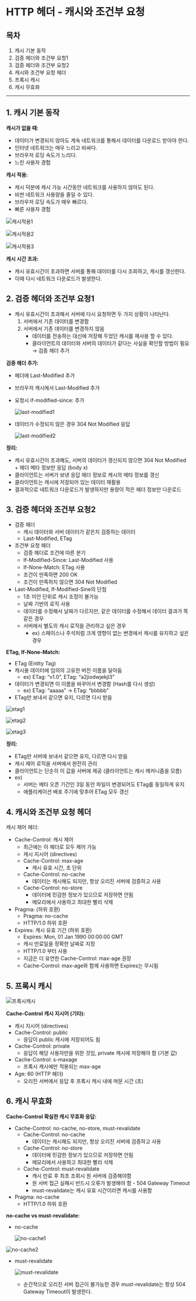 # HTTP 헤더 - 캐시와 조건부 요청

## 목차

1. 캐시 기본 동작
2. 검증 헤더와 조건부 요청1
3. 검증 헤더와 조건부 요청2
4. 캐시와 조건부 요청 헤더
5. 프록시 캐시
6. 캐시 무효화

------



## 1. 캐시 기본 동작

**캐시가 없을 때:**

- 데이터가 변경되지 않아도 계속 네트워크를 통해서 데이터를 다운로드 받아야 한다.
- 인터넷 네트워크는 매우 느리고 비싸다.
- 브라우저 로딩 속도가 느리다.
- 느린 사용자 경험

**캐시 적용:**

- 캐시 덕분에 캐시 가능 시간동안 네트워크를 사용하지 않아도 된다.
- 비싼 네트워크 사용량을 줄일 수 있다.
- 브라우저 로딩 속도가 매우 빠르다.
- 빠른 사용자 경험

![캐시적용1](./image/캐시적용1.png)

![캐시적용2](./image/캐시적용2.png)

![캐시적용3](./image/캐시적용3.png)

**캐시 시간 초과:**

- 캐시 유효시간이 초과하면 서버를 통해 데이터를 다시 조회하고, 캐시를 갱신한다.
- 이때 다시 네트워크 다운로드가 발생한다.



## 2. 검증 헤더와 조건부 요청1

- 캐시 유효시간이 초과해서 서버에 다시 요청하면 두 가지 상황이 나타난다.
  1. 서버에서 기존 데이터를 변경함
  2. 서버에서 기존 데이터를 변경하지 않음
     - 데이터를 전송하는 대신에 저장해 두었던 캐시를 재사용 할 수 있다.
     - 클라이언트의 데이터와 서버의 데이터가 같다는 사실을 확인할 방법이 필요 → 검증 헤더 추가

**검증 헤더 추가:**

- 헤더에 Last-Modified 추가

- 브라우저 캐시에서 Last-Modified 추가

- 요청시 if-modified-since: 추가

  ![last-modified1](./image/last-modified1.png)

- 데이터가 수정되지 않은 경우 304 Not Modified 응답

  ![last-modified2](./image/last-modified2.png)

**정리:**

- 캐시 유효시간이 초과해도, 서버의 데이터가 갱신되지 않으면 304 Not Modified + 헤더 메타 정보만 응답 (body x)
- 클라이언트는 서버가 보낸 응답 헤더 정보로 캐시의 메타 정보를 갱신
- 클라이언트는 캐시에 저장되어 있는 데이터 재활용
- 결과적으로 네트워크 다운로드가 발생하지만 용량이 적은 헤더 정보만 다운로드



## 3. 검증 헤더와 조건부 요청2

- 검증 헤더
  - 캐시 데이터와 서버 데이터가 같은지 검증하는 데이터
  - Last-Modified, ETag
- 조건부 요청 헤더
  - 검증 헤더로 조건에 따른 분기
  - If-Modified-Since: Last-Modified 사용
  - If-None-Match: ETag 사용
  - 조건이 만족하면 200 OK
  - 조건이 만족하지 않으면 304 Not Modified
- Last-Modified, If-Modified-Sine의 단점
  - 1초 미안 단위로 캐시 조정이 불가능
  - 날짜 기반의 로직 사용
  - 데이터를 수정해서 날짜가 다르지만, 같은 데이터를 수정해서 데이터 결과가 똑같은 경우
  - 서버에서 별도의 캐시 로직을 관리하고 싶은 경우
    - ex) 스페이스나 주석처럼 크게 영향이 없는 변경에서 캐시를 유지하고 싶은 경우

**ETag, If-None-Match:**

- ETag (Entity Tag)
- 캐시용 데이터에 임의의 고유한 버전 이름을 달아둠
  - ex) ETag: “v1.0”, ETag: “a2jiodwjekjl3”
- 데이터가 변경되면 이 이름을 바꾸어서 변경함 (Hash를 다시 생성)
  - ex) ETag: “aaaaa” → ETag: “bbbbb”
- ETag만 보내서 같으면 유지, 다르면 다시 받음

![etag1](./image/etag1.png)

![etag2](./image/etag2.png)

![etag3](./image/etag3.png)

**정리:**

- ETag만 서버에 보내서 같으면 유지, 다르면 다시 받음
- 캐시 제어 로직을 서버에서 완전히 관리
- 클라이언트는 단순히 이 값을 서버에 제공 (클라이언트는 캐시 메커니즘을 모름)
- ex)
  - 서버는 베타 오픈 기간인 3일 동안 파일이 변경되어도 ETag를 동일하게 유지
  - 애플리케이션 배포 주기에 맞추어 ETag 모두 갱신



## 4. 캐시와 조건부 요청 헤더

캐시 제어 헤더:

- Cache-Control: 캐시 제어
  - 최근에는 이 헤더로 모두 제어 가능
  - 캐시 지시어 (directives)
  - Cache-Control: max-age
    - 캐시 유효 시간, 초 단위
  - Cache-Control: no-cache
    - 데이터는 캐시해도 되지만, 항상 오리진 서버에 검증하고 사용
  - Cache-Control: no-store
    - 데이터에 민감한 정보가 있으므로 저장하면 안됨
    - 메모리에서 사용하고 최대한 빨리 삭제
- Pragma: (하위 호환)
  - Pragma: no-cache
  - HTTP/1.0 하위 호환
- Expires: 캐시 유효 기간 (하위 호환)
  - Expires: Mon, 01 Jan 1990 00:00:00 GMT
  - 캐시 만료일을 정확한 날짜로 지정
  - HTTP/1.0 부터 사용
  - 지금은 더 유연한 Cache-Control: max-age 권장
  - Cache-Control: max-age와 함께 사용하면 Expires는 무시됨



## 5. 프록시 캐시

![프록시캐시](./image/프록시캐시.png)

**Cache-Control 캐시 지시어 (기타):**

- 캐시 지시어 (directives)
- Cache-Control: public
  - 응답이 public 캐시에 저장되어도 됨
- Cache-Control: private
  - 응답이 해당 사용자만을 위한 것임, private 캐시에 저장해야 함 (기본 값)
- Cache-Control: s-maxage
  - 프록시 캐시에만 적용되는 max-age
- Age: 60 (HTTP 헤더)
  - 오리진 서버에서 응답 후 프록시 캐시 내에 머문 시간 (초)



## 6. 캐시 무효화

**Cache-Control 확실한 캐시 무효화 응답:**

- Cache-Control: no-cache, no-store, must-revalidate
  - Cache-Control: no-cache
    - 데이터는 캐시해도 되지만, 항상 오리진 서버에 검증하고 사용
  - Cache-Control: no-store
    - 데이터에 민감한 정보가 있으므로 저장하면 안됨
    - 메모리에서 사용하고 최대한 빨리 삭제
  - Cache-Control: must-revalidate
    - 캐시 만료 후 최초 조회시 원 서버에 검증해야함
    - 원 서버 접근 실패시 반드시 오류가 발생해야 함 - 504 Gateway Timeout
    - must-revalidate는 캐시 유효 시간이라면 캐시를 사용함
- Pragma: no-cache
  - HTTP/1.0 하위 호환

**no-cache vs must-revalidate:**

- no-cache

  ![no-cache1](./image/no-cache1.png)

![no-cache2](./image/no-cache2.png)

- must-revalidate

  ![must-revalidate](./image/must-revalidate.png)

  - 순간적으로 오리진 서버 접근이 불가능한 경우 must-revalidate는 항상 504 Gateway Timeout이 발생한다.
